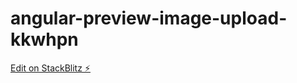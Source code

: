 # angular-preview-image-upload-kkwhpn

[Edit on StackBlitz ⚡️](https://stackblitz.com/edit/angular-preview-image-upload-kkwhpn)